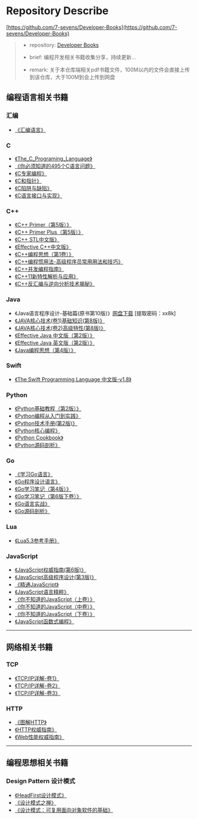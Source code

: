 # Repository Describe

[https://github.com/7-sevens/Developer-Books](https://github.com/7-sevens/Developer-Books)

>- repository:  [Developer Books](https://github.com/7-sevens/Developer-Books)
>
>- brief: 编程开发相关书籍收集分享，持续更新...
>
>- remark: 关于本仓库端相关pdf书籍文件，100M以内的文件会直接上传到该仓库，大于100M到会上传到网盘
>

## 编程语言相关书籍

### 汇编

- [《汇编语言》](./汇编/汇编语言.pdf)


### C

- [《The_C_Programing_Language》](./C/The_C_Programing_Language.pdf)
- [《你必须知道的495个C语言问题》](./C/你必须知道的495个C语言问题.pdf)
- [《C专家编程》](./C/C专家编程.pdf)
- [《C和指针》](./C/C和指针.pdf)
- [《C陷阱与缺陷》](./C/C陷阱与缺陷.pdf)
- [《C语言接口与实现》](./C/C语言接口与实现.pdf)


### C++

- [《C++ Primer（第5版）》](./Cpp/C++%20Primer（第5版）.pdf)
- [《C++ Primer Plus（第5版）》](./Cpp/C++%20Primer%20Plus（第5版）.pdf)
- [《C++ STL中文版》](./Cpp/C++%20STL中文版.pdf)
- [《Effective C++中文版》](./Cpp/Effective%20C++中文版.pdf)
- [《C++编程思想（第1卷）》](./Cpp/C++编程思想（第1卷）.pdf)
- [《C++编程惯用法-高级程序员常用用法和技巧》](./Cpp/C++编程惯用法-高级程序员常用用法和技巧.pdf)
- [《C++并发编程指南》](./Cpp/C++并发编程指南.pdf)
- [《C++11新特性解析与应用》](./Cpp/C++11新特性解析与应用.pdf)
- [《C++反汇编与逆向分析技术揭秘》](./Cpp/C++反汇编与逆向分析技术揭秘.pdf)


### Java

- 《Java语言程序设计-基础篇(原书第10版)》[网盘下载](https://pan.baidu.com/s/1x3fG3PJRjnxdZ8ZOyKh4FQ) [提取密码：xx8k]
- [《JAVA核心技术(卷1)基础知识(第8版)》](./Java/JAVA核心技术(卷1)基础知识(第8版).pdf)
- [《JAVA核心技术(卷2)高级特性(第8版)》](./Java/JAVA核心技术(卷2)高级特性(第8版).pdf)
- [《Effective Java 中文版（第2版）》](./Java/Effective%20Java%20中文版（第2版）.pdf)
- [《Effective Java 英文版（第2版）》](./Java/Effective%20Java%20英文版（第2版）.pdf)
- [《Java编程思想（第4版）》](./Java/Java编程思想（第4版）.pdf)


### Swift

- [《The Swift Programming Language 中文版-v1.8》](./Swift/The%20Swift%20Programming%20Language%20中文版-v1.8.pdf)


### Python

- [《Python基础教程（第2版）》](./Python/Python基础教程（第2版）.pdf)
- [《Python编程从入门到实践》](./Python/Python编程从入门到实践.pdf)
- [《Python技术手册(第2版)》](./Python/Python技术手册（第2版）.pdf)
- [《Python核心编程》](./Python/Python核心编程.pdf)
- [《Python Cookbook》](./Python/Python%20Cookbook.pdf)
- [《Python源码剖析》](./Python/Python源码剖析.pdf)


### Go

- [《学习Go语言》](./Go/学习Go语言.pdf)
- [《Go程序设计语言》](./Go/Go程序设计语言.pdf)
- [《Go学习笔记（第4版）》](./Go/Go学习笔记（第4版）.pdf)
- [《Go学习笔记（第6版下卷）》](./Go/Go学习笔记（第6版下卷）.pdf)
- [《Go语言实战》](./Go/Go语言实战.pdf)
- [《Go源码剖析》](./Go/Go源码剖析.pdf)


### Lua
- [《Lua5.3参考手册》](./Lua/Lua5.3参考手册.pdf)


### JavaScript

- [《JavaScript权威指南(第6版)》](./JavaScript/JavaScript权威指南（第6版）.pdf)
- [《JavaScript高级程序设计(第3版)》](./JavaScript/JavaScript高级程序设计（第3版）.pdf)
- [《精通JavaScript》](./JavaScript/精通JavaScript.pdf)
- [《JavaScript语言精粹》](./JavaScript/JavaScript语言精粹.pdf)
- [《你不知道的JavaScript（上卷）》](./JavaScript/你不知道的JavaScript（上卷）.pdf)
- [《你不知道的JavaScript（中卷）》](./JavaScript/你不知道的JavaScript（中卷）.pdf)
- [《你不知道的JavaScript（下卷）》](./JavaScript/你不知道的JavaScript（下卷）.pdf)
- [《JavaScript函数式编程》](./JavaScript/JavaScript函数式编程.pdf)


---


## 网络相关书籍

### TCP

- [《TCP/IP详解-卷1》](./TCP/TCP_IP详解-卷1.pdf)
- [《TCP/IP详解-卷2》](./TCP/TCP_IP详解-卷2.pdf)
- [《TCP/IP详解-卷3》](./TCP/TCP_IP详解-卷3.pdf)


### HTTP

- [《图解HTTP》](./HTTP/图解HTTP.pdf)
- [《HTTP权威指南》](./HTTP/HTTP权威指南.pdf)
- [《Web性能权威指南》](./HTTP/Web性能权威指南.pdf)


---


## 编程思想相关书籍

### Design Pattern 设计模式

- [《HeadFirst设计模式》](./Design_Pattern/HeadFirst设计模式.pdf)
- [《设计模式之禅》](./Design_Pattern/设计模式之禅.pdf)
- [《设计模式：可复用面向对象软件的基础》](./Design_Pattern/设计模式：可复用面向对象软件的基础.pdf)
